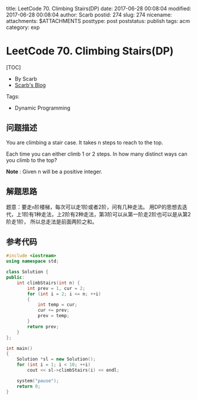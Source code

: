 title: LeetCode 70. Climbing Stairs(DP)
date: 2017-06-28 00:08:04
modified: 2017-06-28 00:08:04
author: Scarb
postid: 274
slug: 274
nicename: 
attachments: $ATTACHMENTS
posttype: post
poststatus: publish
tags: acm
category: exp

# LeetCode 70. Climbing Stairs(DP)
[TOC]

- By Scarb
- [Scarb's Blog](http://47.106.131.90/blog)


Tags:

- Dynamic Programming


## 问题描述

You are climbing a stair case. It takes n steps to reach to the top.

Each time you can either climb 1 or 2 steps. In how many distinct ways can you climb to the top?

**Note** : Given n will be a positive integer.

## 解题思路
题意：要走`n`阶楼梯，每次可以走1阶或者2阶，问有几种走法。
用DP的思想去迭代，上1阶有1种走法，上2阶有2种走法，第3阶可以从第一阶走2阶也可以是从第2阶走1阶，
所以总走法是前面两阶之和。

## 参考代码
```C++
#include <iostream>
using namespace std;

class Solution {
public:
	int climbStairs(int n) {
		int prev = 1, cur = 2;
		for (int i = 2; i <= n; ++i)
		{
			int temp = cur;
			cur += prev;
			prev = temp;
		}
		return prev;
	}
};

int main()
{
	Solution *sl = new Solution();
	for (int i = 1; i < 10; ++i)
		cout << sl->climbStairs(i) << endl;

	system("pause");
	return 0;
}
```